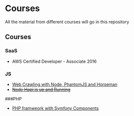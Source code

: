 # Courses
All the material from different courses will go in this repository

## Courses
### SaaS
- AWS Certified Developer - Associate 2016

### JS 
- [Web Crawling with Node, PhantomJS and Horseman](http://www.sitepoint.com/web-crawling-node-phantomjs-horseman/)
- ~~[Node Hapi.js up and Running](https://egghead.io/lessons/node-js-hapi-js-up-and-running?series=introduction-to-node-servers-with-hapi-js)~~

###PHP
- [PHP framweork with Symfony Components](http://www.sitepoint.com/build-php-framework-symfony-components/)

